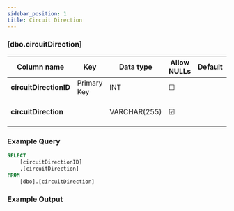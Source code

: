 ```yaml
---
sidebar_position: 1
title: Circuit Direction
---
```


### [dbo.circuitDirection]
| Column name | Key | Data type | Allow NULLs | Default | Description |
| ------- | ------- | ------- | ------- | ------- | ------- |
| **circuitDirectionID** |  Primary Key | INT | ☐ |  |  | 
| **circuitDirection** |  | VARCHAR(255) | ☑ |  | Direction of circuit E.G. Clockwise | 

### Example Query

```sql
SELECT 
	[circuitDirectionID]
	,[circuitDirection]
FROM 
	[dbo].[circuitDirection]
```

### Example Output

